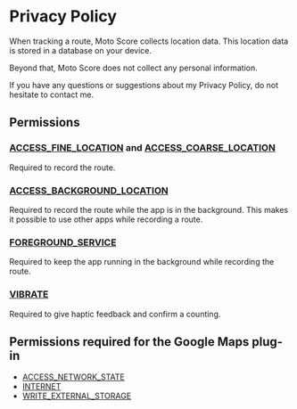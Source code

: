 # Privacy Policy

When tracking a route, Moto Score collects location data.
This location data is stored in a database on your device.

Beyond that, Moto Score does not collect any personal information.

If you have any questions or suggestions about my Privacy Policy, do not
hesitate to contact me.

## Permissions

### [ACCESS_FINE_LOCATION](https://developer.android.com/reference/android/Manifest.permission#ACCESS_FINE_LOCATION) and [ACCESS_COARSE_LOCATION](https://developer.android.com/reference/android/Manifest.permission#ACCESS_COARSE_LOCATION)

Required to record the route.

### [ACCESS_BACKGROUND_LOCATION](https://developer.android.com/reference/android/Manifest.permission#ACCESS_BACKGROUND_LOCATION)

Required to record the route while the app is in the background.
This makes it possible to use other apps while recording a route.

### [FOREGROUND_SERVICE](https://developer.android.com/reference/android/Manifest.permission#FOREGROUND_SERVICE)

Required to keep the app running in the background while recording the
route.

### [VIBRATE](https://developer.android.com/reference/android/Manifest.permission#VIBRATE)

Required to give haptic feedback and confirm a counting.

## Permissions required for the Google Maps plug-in

* [ACCESS_NETWORK_STATE](https://developer.android.com/reference/android/Manifest.permission#ACCESS_NETWORK_STATE)
* [INTERNET](https://developer.android.com/reference/android/Manifest.permission#INTERNET)
* [WRITE_EXTERNAL_STORAGE](https://developer.android.com/reference/android/Manifest.permission#WRITE_EXTERNAL_STORAGE)
